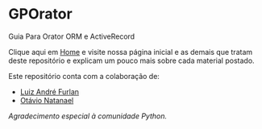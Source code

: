 # GPOrator
Guia Para Orator ORM e ActiveRecord  

Clique aqui em [Home](https://github.com/CleberAP/GPOrator/wiki) e visite nossa página inicial e as demais que tratam deste repositório e explicam um pouco mais sobre cada material postado.  

Este repositório conta com a colaboração de:

- [Luiz André Furlan](https://github.com/lamfsantos)
- [Otávio Natanael](https://github.com/otavio99)


_Agradecimento especial à comunidade Python._
